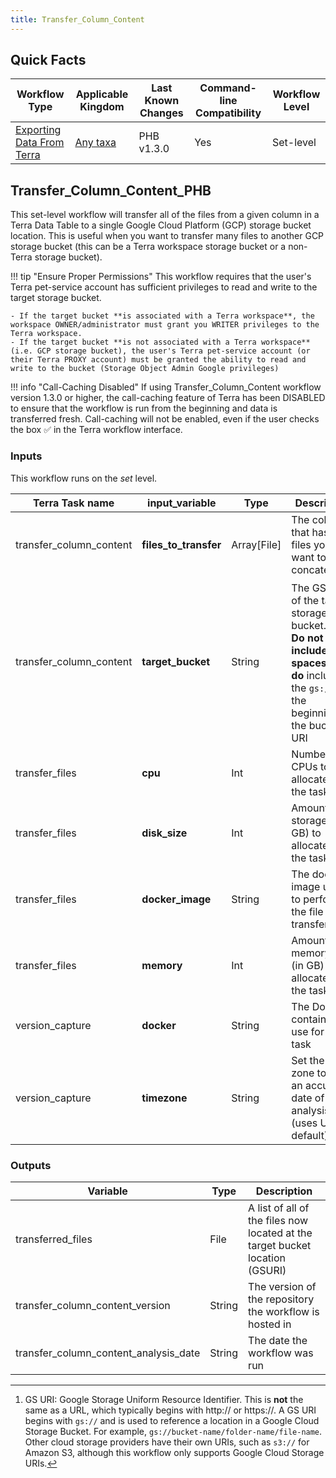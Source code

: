 ```yaml
---
title: Transfer_Column_Content
---
```


## Quick Facts

| **Workflow Type** | **Applicable Kingdom** | **Last Known Changes** | **Command-line Compatibility** | **Workflow Level** |
|---|---|---|---|---|
| [Exporting Data From Terra](../../workflows_overview/workflows_type.md/#exporting-data-from-terra) | [Any taxa](../../workflows_overview/workflows_kingdom.md/#any-taxa) | PHB v1.3.0 | Yes | Set-level |

## Transfer_Column_Content_PHB

This set-level workflow will transfer all of the files from a given column in a Terra Data Table to a single Google Cloud Platform (GCP) storage bucket location. This is useful when you want to transfer many files to another GCP storage bucket (this can be a Terra workspace storage bucket or a non-Terra storage bucket).

!!! tip "Ensure Proper Permissions"
    This workflow requires that the user's Terra pet-service account has sufficient privileges to read and write to the target storage bucket.

    - If the target bucket **is associated with a Terra workspace**, the workspace OWNER/administrator must grant you WRITER privileges to the Terra workspace.
    - If the target bucket **is not associated with a Terra workspace** (i.e. GCP storage bucket), the user's Terra pet-service account (or their Terra PROXY account) must be granted the ability to read and write to the bucket (Storage Object Admin Google privileges)

!!! info "Call-Caching Disabled"
    If using Transfer_Column_Content workflow version 1.3.0 or higher, the call-caching feature of Terra has been DISABLED to ensure that the workflow is run from the beginning and data is transferred fresh. Call-caching will not be enabled, even if the user checks the box ✅ in the Terra workflow interface.

### Inputs

This workflow runs on the _set_ level.

<div class="searchable-table" markdown="1">

| **Terra Task name** | **input_variable** | **Type** | **Description** | **Default attribute** | **Status** |
|---|---|---|---|---|---|
| transfer_column_content | **files_to_transfer** | Array[File] | The column that has the files you want to concatenate. | | Required |
| transfer_column_content | **target_bucket** | String | The GS URI[^1] of the target storage bucket. Note: **Do not include spaces**, but **do** include the `gs://` at the beginning of the bucket URI | | Required |
| transfer_files | **cpu** | Int | Number of CPUs to allocate to the task | 4 | Optional |
| transfer_files | **disk_size** | Int | Amount of storage (in GB) to allocate to the task | 100 | Optional |
| transfer_files | **docker_image** | String | The docker image used to perform the file transfer. | us-docker.pkg.dev/general-theiagen/theiagen/utility:1.1 | Optional |
| transfer_files | **memory** | Int | Amount of memory/RAM (in GB) to allocate to the task | 8 | Optional |
| version_capture | **docker** | String | The Docker container to use for the task | us-docker.pkg.dev/general-theiagen/theiagen/alpine-plus-bash:3.20.0 | Optional |
| version_capture | **timezone** | String | Set the time zone to get an accurate date of analysis (uses UTC by default) |  | Optional |

</div>

[^1]: GS URI: Google Storage Uniform Resource Identifier. This is **not** the same as a URL, which typically begins with http:// or https://. A GS URI begins with `gs://` and is used to reference a location in a Google Cloud Storage Bucket. For example, `gs://bucket-name/folder-name/file-name`. Other cloud storage providers have their own URIs, such as `s3://` for Amazon S3, although this workflow only supports Google Cloud Storage URIs.

### Outputs

| **Variable** | **Type** | **Description** |
|---|---|---|
| transferred_files | File | A list of all of the files now located at the target bucket location (GSURI) |
| transfer_column_content_version | String | The version of the repository the workflow is hosted in |
| transfer_column_content_analysis_date | String | The date the workflow was run |
